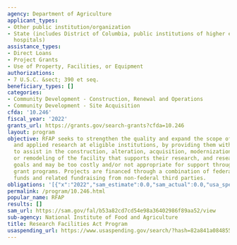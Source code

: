 ```yaml
---
agency: Department of Agriculture
applicant_types:
- Other public institution/organization
- State (includes District of Columbia, public institutions of higher education and
  hospitals)
assistance_types:
- Direct Loans
- Project Grants
- Use of Property, Facilities, or Equipment
authorizations:
- 7 U.S.C. &sect; 390 et seq.
beneficiary_types: []
categories:
- Community Development - Construction, Renewal and Operations
- Community Development - Site Acquisition
cfda: '10.246'
fiscal_year: '2022'
grants_url: https://grants.gov/search-grants?cfda=10.246
layout: program
objective: RFAP seeks to strengthen the quality and expand the scope of fundamental
  and applied research at eligible institutions, by providing them with opportunities
  to assist in the construction, alteration, acquisition, modernization, renovation,
  or remodeling of the facility that supports their research, and research training
  goals and may be too costly and/or not appropriate for support through other NIFA
  grant programs. Projects are financed through a combination of federal matching
  funds and related fundraising from non-federal third parties.
obligations: '[{"x":"2022","sam_estimate":0.0,"sam_actual":0.0,"usa_spending_actual":0.0},{"x":"2023","sam_estimate":0.0,"sam_actual":1900000.0,"usa_spending_actual":1927034.0},{"x":"2024","sam_estimate":1900000.0,"sam_actual":0.0,"usa_spending_actual":959740.0}]'
permalink: /program/10.246.html
popular_name: RFAP
results: []
sam_url: https://sam.gov/fal/b53a82cd7cd54e98a36402986f89aa52/view
sub-agency: National Institute of Food and Agriculture
title: Research Facilities Act Program
usaspending_url: https://www.usaspending.gov/search/?hash=82a841a0848558368a71c7f0fc9f97be
---
```

